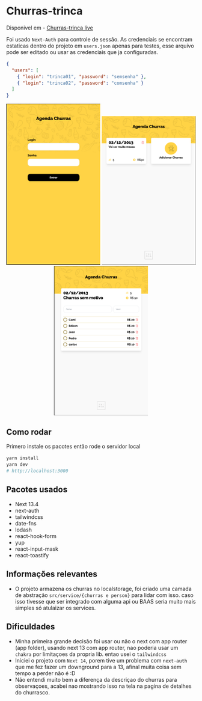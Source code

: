 # Churras-trinca

Disponivel em - [Churras-trinca live](https://churras-trinca.cristovao.codes/)

Foi usado `Next-Auth` para controle de sessão. As credenciais se encontram estaticas dentro do projeto em `users.json` apenas para testes, esse arquivo pode ser editado ou usar as credenciais que ja configuradas.

```json
{
  "users": [
    { "login": "trinca01", "password": "semsenha" },
    { "login": "trinca02", "password": "comsenha" }
  ]
}
```

<p align="center">
  <img src="docs/login.png" width="250" />
  <img src="docs/churrasList.png" width="250" />
  <img src="docs/ChurrasDetail.png" width="250" />
</p>

## Como rodar

Primero instale os pacotes então rode o servidor local

```bash
yarn install
yarn dev
# http://localhost:3000
```

## Pacotes usados

- Next 13.4
- next-auth
- tailwindcss
- date-fns
- lodash
- react-hook-form
- yup
- react-input-mask
- react-toastify

## Informações relevantes

- O projeto armazena os churras no localstorage, foi criado uma camada de abstração `src/service/{churras e person}` para lidar com isso. caso isso tivesse que ser integrado com alguma api ou BAAS seria muito mais simples só atulaizar os services.

## Dificuldades

- Minha primeira grande decisão foi usar ou não o next com app router (app folder), usando next 13 com app router, nao poderia usar um `chakra` por limitaçoes da propria lib. entao usei o `tailwindcss`
- Iniciei o projeto com `Next 14`, porem tive um problema com `next-auth` que me fez fazer um downground para a 13, afinal muita coisa sem tempo a perder não é :D
- Não entendi muito bem a diferença da descriçao do churras para observaçoes, acabei nao mostrando isso na tela na pagina de detalhes do churrasco.
